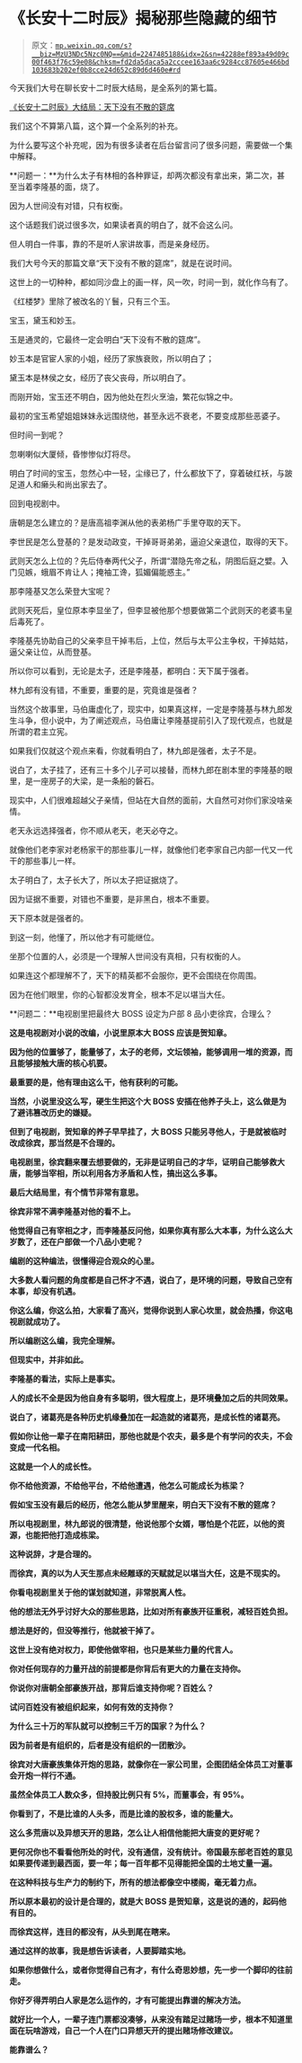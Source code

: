 # 《长安十二时辰》揭秘那些隐藏的细节

> 原文：[`mp.weixin.qq.com/s?__biz=MzU3NDc5Nzc0NQ==&mid=2247485188&idx=2&sn=42288ef893a49d09c00f463f76c59e08&chksm=fd2da5daca5a2cccee163aa6c9284cc87605e466bd103683b202ef0b8cce24d652c89d6d460e#rd`](http://mp.weixin.qq.com/s?__biz=MzU3NDc5Nzc0NQ==&mid=2247485188&idx=2&sn=42288ef893a49d09c00f463f76c59e08&chksm=fd2da5daca5a2cccee163aa6c9284cc87605e466bd103683b202ef0b8cce24d652c89d6d460e#rd)

今天我们大号在聊长安十二时辰大结局，是全系列的第七篇。

[《长安十二时辰》大结局：天下没有不散的筵席](https://mp.weixin.qq.com/s?__biz=MzU0MjYwNDU2Mw==&mid=2247487091&idx=2&sn=4bf6b8acadf00f1c5da4620124ad0e8b&chksm=fb19620fcc6eeb19dd6c02a549f6d89f449e82fb398cb6888435a0cfd448d5d7d0786cc4c35d&token=350279283&lang=zh_CN&scene=21#wechat_redirect)

我们这个不算第八篇，这个算一个全系列的补充。

为什么要写这个补充呢，因为有很多读者在后台留言问了很多问题，需要做一个集中解释。

**问题一：**为什么太子有林相的各种罪证，却两次都没有拿出来，第二次，甚至当着李隆基的面，烧了。

因为人世间没有对错，只有权衡。

这个话题我们说过很多次，如果读者真的明白了，就不会这么问。

但人明白一件事，靠的不是听人家讲故事，而是亲身经历。

我们大号今天的那篇文章“天下没有不散的筵席”，就是在说时间。

这世上的一切种种，都如同沙盘上的画一样，风一吹，时间一到，就化作乌有了。

《红楼梦》里除了被改名的丫鬟，只有三个玉。

宝玉，黛玉和妙玉。

玉是通灵的，它最终一定会明白“天下没有不散的筵席”。

妙玉本是官宦人家的小姐，经历了家族衰败，所以明白了；

黛玉本是林侯之女，经历了丧父丧母，所以明白了。

而刚开始，宝玉还不明白，因为他处在烈火烹油，繁花似锦之中。

最初的宝玉希望姐姐妹妹永远围绕他，甚至永远不衰老，不要变成那些恶婆子。

但时间一到呢？

忽喇喇似大厦倾，昏惨惨似灯将尽。

明白了时间的宝玉，忽然心中一轻，尘缘已了，什么都放下了，穿着破红袄，与跛足道人和癞头和尚出家去了。

回到电视剧中。

唐朝是怎么建立的？是唐高祖李渊从他的表弟杨广手里夺取的天下。

李世民是怎么登基的？是发动政变，干掉哥哥弟弟，逼迫父亲退位，取得的天下。

武则天怎么上位的？先后侍奉两代父子，所谓“潜隐先帝之私，阴图后庭之嬖。入门见嫉，蛾眉不肯让人；掩袖工谗，狐媚偏能惑主。”

那李隆基又怎么荣登大宝呢？

武则天死后，皇位原本李显坐了，但李显被他那个想要做第二个武则天的老婆韦皇后毒死了。

李隆基先协助自己的父亲李旦干掉韦后，上位，然后与太平公主争权，干掉姑姑，逼父亲让位，从而登基。

所以你可以看到，无论是太子，还是李隆基，都明白：天下属于强者。

林九郎有没有错，不重要，重要的是，究竟谁是强者？

当然这个故事里，马伯庸虚化了，现实中，如果真这样，一定是李隆基与林九郎发生斗争，但小说中，为了阐述观点，马伯庸让李隆基提前引入了现代观点，也就是所谓的君主立宪。

如果我们仅就这个观点来看，你就看明白了，林九郎是强者，太子不是。

说白了，太子挂了，还有三十多个儿子可以接替，而林九郎在剧本里的李隆基的眼里，是一座房子的大梁，是一条船的磐石。

现实中，人们很难超越父子亲情，但站在大自然的面前，大自然可对你们家没啥亲情。

老天永远选择强者，你不顺从老天，老天必夺之。

就像他们老李家对老杨家干的那些事儿一样，就像他们老李家自己内部一代又一代干的那些事儿一样。

太子明白了，太子长大了，所以太子把证据烧了。

因为证据不重要，对错也不重要，是非黑白，根本不重要。

天下原本就是强者的。

到这一刻，他懂了，所以他才有可能继位。

坐那个位置的人，必须是一个理解人世间没有真相，只有权衡的人。

如果连这个都理解不了，天下的精英都不会服你，更不会围绕在你周围。

因为在他们眼里，你的心智都没发育全，根本不足以堪当大任。

**问题二：**电视剧里把最终大 BOSS 设定为户部 8 品小吏徐宾，合理么？

**这是电视剧对小说的改编，小说里原本大 BOSS 应该是贺知章。**

**因为他的位置够了，能量够了，太子的老师，文坛领袖，能够调用一堆的资源，而且能够接触大唐的核心机要。**

**最重要的是，他有理由这么干，他有获利的可能。**

**当然，小说里没这么写，硬生生把这个大 BOSS 安插在他养子头上，这么做是为了避讳篡改历史的嫌疑。**

**但到了电视剧，贺知章的养子早早挂了，大 BOSS 只能另寻他人，于是就被临时改成徐宾，那当然是不合理的。** 

**电视剧里，徐宾翻来覆去想要做的，无非是证明自己的才华，证明自己能够救大唐，能够当宰相，所以利用各方矛盾和人性，搞出这么多事。**

**最后大结局里，有个情节非常有意思。** 

**徐宾非常不满李隆基对他的看不上。**

**他觉得自己有宰相之才，而李隆基反问他，如果你真有那么大本事，为什么这么大岁数了，还在户部做一个八品小吏呢？** 

**编剧的这种编法，很懂得迎合观众的心里。** 

**大多数人看问题的角度都是自己怀才不遇，说白了，是环境的问题，导致自己空有本事，却没有机遇。**

**你这么编，你这么拍，大家看了高兴，觉得你说到人家心坎里，就会热播，你这电视剧就成功了。**

**所以编剧这么编，我完全理解。**

**但现实中，并非如此。**

**李隆基的看法，实际上是事实。**

**人的成长不全是因为他自身有多聪明，很大程度上，是环境叠加之后的共同效果。** 

**说白了，诸葛亮是各种历史机缘叠加在一起造就的诸葛亮，是成长性的诸葛亮。**

**假如你让他一辈子在南阳耕田，那他也就是个农夫，最多是个有学问的农夫，不会变成一代名相。**

**这就是一个人的成长性。** 

**你不给他资源，不给他平台，不给他遭遇，他怎么可能成长为栋梁？**

**假如宝玉没有最后的经历，他怎么能从梦里醒来，明白天下没有不散的筵席？**

**所以电视剧里，林九郎说的很清楚，他说他那个女婿，哪怕是个花匠，以他的资源，也能把他打造成栋梁。** 

**这种说辞，才是合理的。**

**而徐宾，真的以为人天生那点未经雕琢的天赋就足以堪当大任，这是不现实的。**

**你看电视剧里关于他的谋划就知道，非常脱离人性。**

**他的想法无外乎讨好大众的那些思路，比如对所有豪族开征重税，减轻百姓负担。** 

**想法是好的，但没等推行，他就被干掉了。**

**这世上没有绝对权力，即使他做宰相，也只是某些力量的代言人。** 

**你对任何现存的力量开战的前提都是你背后有更大的力量在支持你。**

**你说你对唐朝全部豪族开战，那背后谁支持你呢？百姓么？**

**试问百姓没有被组织起来，如何有效的支持你？**

**为什么三十万的军队就可以控制三千万的国家？为什么？** 

**因为前者是有组织的，后者是没有组织的一团散沙。**

**徐宾对大唐豪族集体开炮的思路，就像你在一家公司里，企图团结全体员工对董事会开炮一样行不通。**

**虽然全体员工人数众多，但持股比例只有 5%，而董事会，有 95%。**

**你看到了，不是比谁的人头多，而是比谁的股权多，谁的能量大。**

**这么多荒唐以及异想天开的思路，怎么让人相信他能把大唐变的更好呢？** 

**更何况你也不看看他所处的时代，没有通信，没有统计。帝国最东部老百姓的意见如果要传递到最西面，要一年；每一百年都不见得能把全国的土地丈量一遍。**

**在这种科技与生产力的制约下，所有的想法都像空中楼阁，毫无着力点。**

**所以原本最初的设计是合理的，就是大 BOSS 是贺知章，这是说的通的，起码他有目的。** 

**而徐宾这样，连目的都没有，从头到尾在瞎来。**

**通过这样的故事，我是想告诉读者，人要脚踏实地。** 

**如果你想做什么，或者你觉得自己有才，有什么奇思妙想，先一步一个脚印的往前走。**

**你好歹得弄明白人家是怎么运作的，才有可能提出靠谱的解决方法。**

**就好比一个人，一辈子连门票都没凑够，从来没有踏足过赌场一步，根本不知道里面在玩啥游戏，自己一个人在门口异想天开的提出赌场修改建议。**

**能靠谱么？**